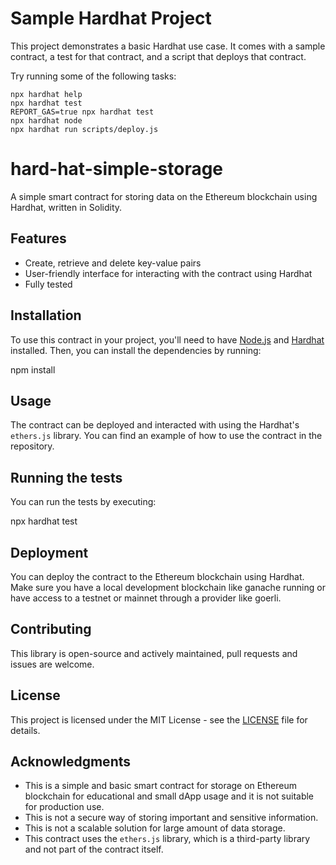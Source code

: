 # Sample Hardhat Project

This project demonstrates a basic Hardhat use case. It comes with a sample contract, a test for that contract, and a script that deploys that contract.

Try running some of the following tasks:

```shell
npx hardhat help
npx hardhat test
REPORT_GAS=true npx hardhat test
npx hardhat node
npx hardhat run scripts/deploy.js
```
# hard-hat-simple-storage

A simple smart contract for storing data on the Ethereum blockchain using Hardhat, written in Solidity.

## Features

- Create, retrieve and delete key-value pairs
- User-friendly interface for interacting with the contract using Hardhat
- Fully tested

## Installation

To use this contract in your project, you'll need to have [Node.js](https://nodejs.org) and [Hardhat](https://hardhat.org/) installed. Then, you can install the dependencies by running:

npm install

## Usage

The contract can be deployed and interacted with using the Hardhat's `ethers.js` library. You can find an example of how to use the contract in the repository.

## Running the tests

You can run the tests by executing:

npx hardhat test

## Deployment

You can deploy the contract to the Ethereum blockchain using Hardhat. Make sure you have a local development blockchain like ganache running or have access to a testnet or mainnet through a provider like goerli.

## Contributing

This library is open-source and actively maintained, pull requests and issues are welcome.

## License

This project is licensed under the MIT License - see the [LICENSE](LICENSE) file for details.

## Acknowledgments

* This is a simple and basic smart contract for storage on Ethereum blockchain for educational and small dApp usage and it is not suitable for production use.
* This is not a secure way of storing important and sensitive information.
* This is not a scalable solution for large amount of data storage.
* This contract uses the `ethers.js` library, which is a third-party library and not part of the contract itself.
